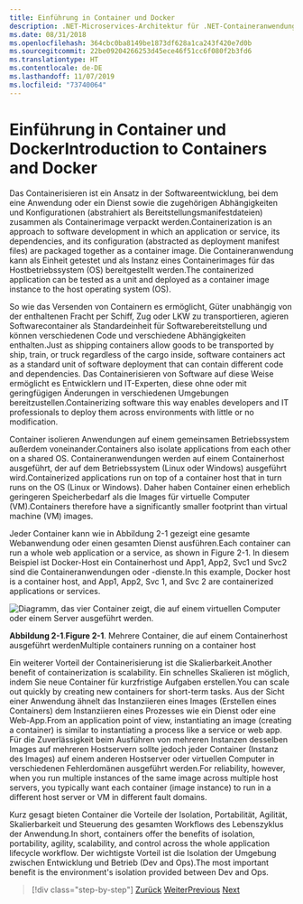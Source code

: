 ```yaml
---
title: Einführung in Container und Docker
description: .NET-Microservices-Architektur für .NET-Containeranwendungen | Einführung in Container und Docker
ms.date: 08/31/2018
ms.openlocfilehash: 364cbc0ba8149be1873df628a1ca243f420e7d0b
ms.sourcegitcommit: 22be09204266253d45ece46f51cc6f080f2b3fd6
ms.translationtype: HT
ms.contentlocale: de-DE
ms.lasthandoff: 11/07/2019
ms.locfileid: "73740064"
---
```

# <a name="introduction-to-containers-and-docker"></a><span data-ttu-id="c1ade-103">Einführung in Container und Docker</span><span class="sxs-lookup"><span data-stu-id="c1ade-103">Introduction to Containers and Docker</span></span>

<span data-ttu-id="c1ade-104">Das Containerisieren ist ein Ansatz in der Softwareentwicklung, bei dem eine Anwendung oder ein Dienst sowie die zugehörigen Abhängigkeiten und Konfigurationen (abstrahiert als Bereitstellungsmanifestdateien) zusammen als Containerimage verpackt werden.</span><span class="sxs-lookup"><span data-stu-id="c1ade-104">Containerization is an approach to software development in which an application or service, its dependencies, and its configuration (abstracted as deployment manifest files) are packaged together as a container image.</span></span> <span data-ttu-id="c1ade-105">Die Containeranwendung kann als Einheit getestet und als Instanz eines Containerimages für das Hostbetriebssystem (OS) bereitgestellt werden.</span><span class="sxs-lookup"><span data-stu-id="c1ade-105">The containerized application can be tested as a unit and deployed as a container image instance to the host operating system (OS).</span></span>

<span data-ttu-id="c1ade-106">So wie das Versenden von Containern es ermöglicht, Güter unabhängig von der enthaltenen Fracht per Schiff, Zug oder LKW zu transportieren, agieren Softwarecontainer als Standardeinheit für Softwarebereitstellung und können verschiedenen Code und verschiedene Abhängigkeiten enthalten.</span><span class="sxs-lookup"><span data-stu-id="c1ade-106">Just as shipping containers allow goods to be transported by ship, train, or truck regardless of the cargo inside, software containers act as a standard unit of software deployment that can contain different code and dependencies.</span></span> <span data-ttu-id="c1ade-107">Das Containerisieren von Software auf diese Weise ermöglicht es Entwicklern und IT-Experten, diese ohne oder mit geringfügigen Änderungen in verschiedenen Umgebungen bereitzustellen.</span><span class="sxs-lookup"><span data-stu-id="c1ade-107">Containerizing software this way enables developers and IT professionals to deploy them across environments with little or no modification.</span></span>

<span data-ttu-id="c1ade-108">Container isolieren Anwendungen auf einem gemeinsamen Betriebssystem außerdem voneinander.</span><span class="sxs-lookup"><span data-stu-id="c1ade-108">Containers also isolate applications from each other on a shared OS.</span></span> <span data-ttu-id="c1ade-109">Containeranwendungen werden auf einem Containerhost ausgeführt, der auf dem Betriebssystem (Linux oder Windows) ausgeführt wird.</span><span class="sxs-lookup"><span data-stu-id="c1ade-109">Containerized applications run on top of a container host that in turn runs on the OS (Linux or Windows).</span></span> <span data-ttu-id="c1ade-110">Daher haben Container einen erheblich geringeren Speicherbedarf als die Images für virtuelle Computer (VM).</span><span class="sxs-lookup"><span data-stu-id="c1ade-110">Containers therefore have a significantly smaller footprint than virtual machine (VM) images.</span></span>

<span data-ttu-id="c1ade-111">Jeder Container kann wie in Abbildung 2-1 gezeigt eine gesamte Webanwendung oder einen gesamten Dienst ausführen.</span><span class="sxs-lookup"><span data-stu-id="c1ade-111">Each container can run a whole web application or a service, as shown in Figure 2-1.</span></span> <span data-ttu-id="c1ade-112">In diesem Beispiel ist Docker-Host ein Containerhost und App1, App2, Svc1 und Svc2 sind die Containeranwendungen oder -dienste.</span><span class="sxs-lookup"><span data-stu-id="c1ade-112">In this example, Docker host is a container host, and App1, App2, Svc 1, and Svc 2 are containerized applications or services.</span></span>

![Diagramm, das vier Container zeigt, die auf einem virtuellen Computer oder einem Server ausgeführt werden.](./media/index/multiple-containers-single-host.png)

<span data-ttu-id="c1ade-114">**Abbildung 2-1**.</span><span class="sxs-lookup"><span data-stu-id="c1ade-114">**Figure 2-1**.</span></span> <span data-ttu-id="c1ade-115">Mehrere Container, die auf einem Containerhost ausgeführt werden</span><span class="sxs-lookup"><span data-stu-id="c1ade-115">Multiple containers running on a container host</span></span>

<span data-ttu-id="c1ade-116">Ein weiterer Vorteil der Containerisierung ist die Skalierbarkeit.</span><span class="sxs-lookup"><span data-stu-id="c1ade-116">Another benefit of containerization is scalability.</span></span> <span data-ttu-id="c1ade-117">Ein schnelles Skalieren ist möglich, indem Sie neue Container für kurzfristige Aufgaben erstellen.</span><span class="sxs-lookup"><span data-stu-id="c1ade-117">You can scale out quickly by creating new containers for short-term tasks.</span></span> <span data-ttu-id="c1ade-118">Aus der Sicht einer Anwendung ähnelt das Instanziieren eines Images (Erstellen eines Containers) dem Instanziieren eines Prozesses wie ein Dienst oder eine Web-App.</span><span class="sxs-lookup"><span data-stu-id="c1ade-118">From an application point of view, instantiating an image (creating a container) is similar to instantiating a process like a service or web app.</span></span> <span data-ttu-id="c1ade-119">Für die Zuverlässigkeit beim Ausführen von mehreren Instanzen desselben Images auf mehreren Hostservern sollte jedoch jeder Container (Instanz des Images) auf einem anderen Hostserver oder virtuellen Computer in verschiedenen Fehlerdomänen ausgeführt werden.</span><span class="sxs-lookup"><span data-stu-id="c1ade-119">For reliability, however, when you run multiple instances of the same image across multiple host servers, you typically want each container (image instance) to run in a different host server or VM in different fault domains.</span></span>

<span data-ttu-id="c1ade-120">Kurz gesagt bieten Container die Vorteile der Isolation, Portabilität, Agilität, Skalierbarkeit und Steuerung des gesamten Workflows des Lebenszyklus der Anwendung.</span><span class="sxs-lookup"><span data-stu-id="c1ade-120">In short, containers offer the benefits of isolation, portability, agility, scalability, and control across the whole application lifecycle workflow.</span></span> <span data-ttu-id="c1ade-121">Der wichtigste Vorteil ist die Isolation der Umgebung zwischen Entwicklung und Betrieb (Dev and Ops).</span><span class="sxs-lookup"><span data-stu-id="c1ade-121">The most important benefit is the environment's isolation provided between Dev and Ops.</span></span>

>[!div class="step-by-step"]
><span data-ttu-id="c1ade-122">[Zurück](../index.md)
>[Weiter](docker-defined.md)</span><span class="sxs-lookup"><span data-stu-id="c1ade-122">[Previous](../index.md)
[Next](docker-defined.md)</span></span>
